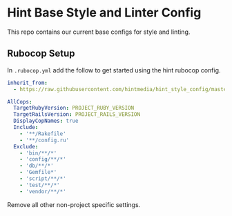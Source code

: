 # Hint Base Style and Linter Config

This repo contains our current base configs for style and linting.

## Rubocop Setup

In `.rubocop.yml` add the follow to get started using the hint rubocop config.

```yaml
inherit_from:
  - https://raw.githubusercontent.com/hintmedia/hint_style_config/master/.hint_rubocop.yml

AllCops:
  TargetRubyVersion: PROJECT_RUBY_VERSION
  TargetRailsVersion: PROJECT_RAILS_VERSION
  DisplayCopNames: true
  Include:
    - '**/Rakefile'
    - '**/config.ru'
  Exclude:
    - 'bin/**/*'
    - 'config/**/*'
    - 'db/**/*'
    - 'Gemfile*'
    - 'script/**/*'
    - 'test/**/*'
    - 'vendor/**/*'
```
Remove all other non-project specific settings.
